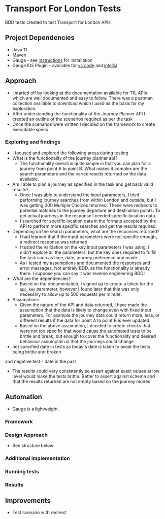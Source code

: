 # Transport For London Tests

BDD tests created to test Transport for London APIs

## Project Dependencies
- Java 11
- Maven
- Gauge - see [instructions](https://docs.gauge.org/getting_started/installing-gauge.html) for installation
- Gauge IDE Plugin - available for [vs code](https://marketplace.visualstudio.com/items?itemName=getgauge.gauge) and [intelliJ](https://plugins.jetbrains.com/plugin/7535-gauge)

## Approach
- I started off by looking at the documentation available for TfL APIs which are well documented and easy to follow. There was a postman collection available to download which I used as the basis for my exploration.
- After understanding the functionality of the Journey Planner API I created an outline of the scenarios required as per the task
- Once the scenarios were written I decided on the framework to create executable specs

### Exploring and findings
- I focused and explored the following areas during testing
- What is the functionality of the journey planner api?
  - The functionality overall is quite simple in that you can plan for a journey from point A to point B. What makes it complex are the search parameters and the varied results returned on the data available.
- Am I able to plan a journey as specified in the task and get back valid results?
  - Once I was able to understand the input parameters, I tried performing journey searches from within London and 
    outside, but I was getting 300 Multiple Choices returned. These were redirects to potential matches to the 
    journey departure and destination points. To get actual journeys in the response I needed specific location data.
  - I searched for specific location data in the formats accepted by the API to perform more specific searches and 
    get the results required.
- Depending on the search parameters, what are the responses returned?
  - I had learned that if the input parameters were not specific enough, a redirect response was returned
  - I tested the validation on the key input parameters I was using. I didn't explore all the parameters, but the 
    key ones required to fulfill the task such as time, date, journey preference and mode. 
  - As I tested my assumptions and documented the responses and error messages. Not entirely BDD, as the 
    functionality is already there. I suppose you can say it was reverse engineering BDD!
- What are the dependencies?
  - Based on the documentation, I signed up to create a token for the `app_key` parameter, however I found later 
    that this was only necessary to allow up to 500 requests per minute.
- Assumptions
  - Given the nature of the API and data returned, I have made the assumption that the data is likely to change even 
    with fixed input parameters. For example the journey data could return more, less, or different results if the 
    data for point A to point B is ever updated.
  - Based on the above assumption, I decided to create checks that were not too specific that would cause the 
    automated tests to be brittle and break, but enough to cover the functionality and desired behaviour
assumption is that the journeys could change
- not specified date in tests as today's date is taken to avoid the tests being brittle and broken

and negative test - date in the past

- The results could vary consistently so assert against exact values at low level would make the tests brittle. Better to assert against schema and that the results returned are not empty based on the journey modes


## Automation
- Gauge is a lightweight 

### Framework

### Design Approach
- See structure below:

### Additional implementation

### Running tests

### Results

## Improvements
- Test scenario with redirect